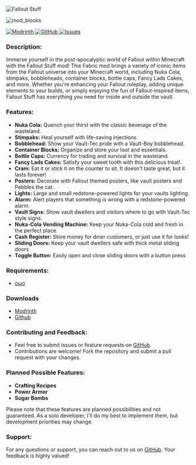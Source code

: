 ![Fallout Stuff](https://github.com/andersmmg/fallout-stuff/assets/16022203/57fa9af6-d83d-4d78-b4c2-d73cbc1004dc)

![mod_blocks](https://github.com/andersmmg/fallout-stuff/assets/16022203/0f2e1ccc-c35d-4da8-be6b-d37f172fef6a)

[![Modrinth](https://img.shields.io/badge/Modrinth-1bd96a?style=for-the-badge&logo=modrinth&logoColor=white)
](https://modrinth.com/mod/fallout-stuff)
[![GitHub](https://img.shields.io/badge/GitHub-black?style=for-the-badge&logo=github&logoColor=white)
](https://github.com/andersmmg/fallout-stuff)
[![Issues](https://img.shields.io/github/issues-raw/andersmmg/fallout-stuff?style=for-the-badge&logo=github&label=Issues)
](https://github.com/andersmmg/fallout-stuff/issues)

### Description:

Immerse yourself in the post-apocalyptic world of Fallout within Minecraft with the Fallout Stuff mod! This Fabric mod
brings a variety of iconic items from the Fallout universe into your Minecraft world, including Nuka Cola, stimpaks,
bobbleheads, container blocks, bottle caps, Fancy Lads Cakes, and more. Whether you're enhancing your Fallout roleplay,
adding unique elements to your builds, or simply enjoying the fun of Fallout-inspired items, Fallout Stuff has
everything you need for inside and outside the vault.

### Features:

- **Nuka Cola:** Quench your thirst with the classic beverage of the wasteland.
- **Stimpaks:** Heal yourself with life-saving injections.
- **Bobblehead:** Show your Vault-Tec pride with a Vault-Boy bobblehead.
- **Container Blocks:** Organize and store your loot and essentials.
- **Bottle Caps:** Currency for trading and survival in the wasteland.
- **Fancy Lads Cakes:** Satisfy your sweet tooth with this delicious treat!.
- **Cram:** Eat it or stick it on the counter to sit. It doesn't taste great, but it lasts forever!
- **Posters:** Decorate with Fallout themed posters, like vault posters and Pebbles the cat.
- **Lights:** Large and small redstone-powered lights for your vaults lighting.
- **Alarm:** Alert players that something is wrong with a redstone-powered alarm.
- **Vault Signs:** Show vault dwellers and visitors where to go with Vault-Tec style signs.
- **Nuka-Cola Vending Machine:** Keep your Nuka-Cola cold and fresh in the perfect place.
- **Cash Register:** Store money for diner customers, or just use it for looks!
- **Sliding Doors:** Keep your vault dwellers safe with thick metal sliding doors
- **Toggle Button:** Easily open and close sliding doors with a button press

### Requirements:

- [oωo](https://modrinth.com/mod/owo-lib)

### Downloads

- [Modrinth](https://modrinth.com/mod/fallout-stuff/versions)
- [Github](https://github.com/andersmmg/fallout-stuff/releases)

### Contributing and Feedback:

- Feel free to submit issues or feature requests on [GitHub](https://github.com/andersmmg/fallout-stuff/issues).
- Contributions are welcome! Fork the repository and submit a pull request with your changes.

### Planned Possible Features:

- **Crafting Recipes**
- **Power Armor**
- **Sugar Bombs**

Please note that these features are planned possibilities and not guaranteed. As a solo developer, I'll do my best to
implement them, but development priorities may change.

### Support:

For any questions or support, you can reach out to us on [GitHub](https://github.com/andersmmg/fallout-stuff). Your
feedback is highly valued!


